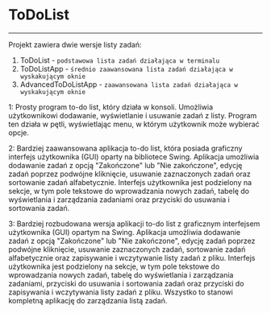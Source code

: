 # ToDoList

---
Projekt zawiera dwie wersje listy zadań:

1. ToDoList - ``podstawowa lista zadań działająca w terminalu``
2. ToDoListApp - ``średnio zaawansowana lista zadań działająca w wyskakującym oknie``
3. AdvancedToDoListApp - ``zaawansowana lista zadań działająca w wyskakującym oknie``

1:
Prosty program to-do list, który działa w konsoli. Umożliwia użytkownikowi dodawanie, wyświetlanie i usuwanie zadań z listy. Program ten działa w pętli, wyświetlając menu, w którym użytkownik może wybierać opcje.

2:
Bardziej zaawansowana aplikacja to-do list, która posiada graficzny interfejs użytkownika (GUI) oparty na bibliotece Swing. Aplikacja umożliwia dodawanie zadań z opcją "Zakończone" lub "Nie zakończone", edycję zadań poprzez podwójne kliknięcie, usuwanie zaznaczonych zadań oraz sortowanie zadań alfabetycznie. Interfejs użytkownika jest podzielony na sekcje, w tym pole tekstowe do wprowadzania nowych zadań, tabelę do wyświetlania i zarządzania zadaniami oraz przyciski do usuwania i sortowania zadań.

3:
Bardziej rozbudowana wersja aplikacji to-do list z graficznym interfejsem użytkownika (GUI) opartym na Swing. Aplikacja umożliwia dodawanie zadań z opcją "Zakończone" lub "Nie zakończone", edycję zadań poprzez podwójne kliknięcie, usuwanie zaznaczonych zadań, sortowanie zadań alfabetycznie oraz zapisywanie i wczytywanie listy zadań z pliku. Interfejs użytkownika jest podzielony na sekcje, w tym pole tekstowe do wprowadzania nowych zadań, tabelę do wyświetlania i zarządzania zadaniami, przyciski do usuwania i sortowania zadań oraz przyciski do zapisywania i wczytywania listy zadań z pliku. Wszystko to stanowi kompletną aplikację do zarządzania listą zadań.
